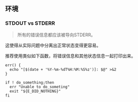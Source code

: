 ## 环境
### STDOUT vs STDERR
> 所有的错误信息都应该被导向STDERR。

这使得从实际问题中分离出正常状态变得更容易。

推荐使用类似如下函数，将错误信息和其他状态信息一起打印出来。
```shell
err() {
  echo "[$(date + '%Y-%m-%dT%H:%M:%S%z')]: $@" >&2
}

if ! do_something;then
  err "Unable to do_someting"
  exit "${E_DID_NOTHING}"
fi
```

